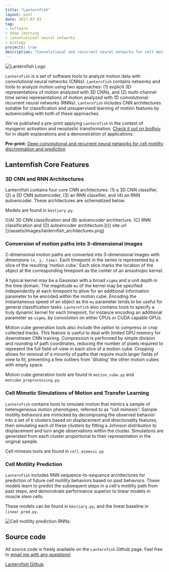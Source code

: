 ```yaml
---
title: "Lanternfish"
layout: post
date: 2017-07-03
tag:
- software
- deep learning
- convolutional neural networks
- biology
projects: true
description: "Convolutional and recurrent neural networks for cell motility analysis and prediction"
---
```

![Lanternfish Logo]({{site.url}}/assets/images/lanternfish_logo.png)

`Lanternfish` is a set of software tools to analyze motion data with convolutional neural networks (CNNs). `Lanternfish` contains networks and tools to analyze motion using two approaches: (1) explicit 3D representations of motion analyzed with 3D CNNs, and (2) multi-channel time series representations of motion analyzed with 1D convolutional-recurrent neural networks (RNNs). `Lanternfish` includes CNN architectures suitable for classification and unsupervised learning of motion features by autoencoding with both of these approaches.

We've published a pre-print applying `Lanternfish` in the context of myogenic activation and neoplastic transformation. [Check it out on bioRxiv](https://www.biorxiv.org/content/early/2018/02/09/159202) for in depth explanations and a demonstration of applications.

**Pre-print:** [Deep convolutional and recurrent neural networks for cell motility discrimination and prediction](https://www.biorxiv.org/content/early/2018/02/09/159202)

## Lanternfish Core Features

### 3D CNN and RNN Architectures

Lanternfish contains four core CNN architectures: (1) a 3D CNN classifier, (2) a 3D CNN autoencoder, (3) an RNN classifier, and (4) an RNN autoencoder. These architectures are schematized below.

Models are found in `bestiary.py`.

![(A) 3D CNN classification and (B) autoencoder architecture. (C) RNN classification and (D) autoencoder architecture.]({{ site.url }}/assets/images/lanternfish_architectures.png)

### Conversion of motion paths into 3-dimensional images

2-dimensional motion paths are converted into 3-dimensional images with dimensions `(x, y, time)`. Each timepoint in the series is represented by a slice of the resulting 'motion cube.' Each slice marks the location of the object at the corresponding timepoint as the center of an anisotropic kernel.

A typical kernel may be a Gaussian with a broad `sigma` and a unit depth in the time domain. The magnitude `mu` of the kernel may be specified independently at each timepoint to allow for an additional information parameter to be encoded within the motion cube. Encoding the instantaneous speed of an object as the `mu` parameter tends to be useful for general classification tasks. `Lanternfish` also contains tools to specify a truly dynamic kernel for each timepoint, for instance encoding an additional parameter as `sigma`, by convolution on either CPUs or CUDA capable GPUs.

Motion cube generation tools also include the option to compress or crop collected tracks. This feature is useful to deal with limited GPU memory for downstream CNN training. Compression is performed by simple division and rounding of path coordinates, reducing the number of pixels required to represent the full field-of-view in each slice of a motion cube. Cropping allows for removal of a minority of paths that require much larger fields of view to fit, preventing a few outliers from 'diluting' the other motion cubes with empty space.

Motion cube generation tools are found in `motion_cube.py` and `motcube_preprocessing.py`.

### Cell Mimetic Simulations of Motion and Transfer Learning

`Lanternfish` contains tools to simulate motion that mimics a sample of heterogeneous motion phenotypes, referred to as "cell mimesis". Sample motility behaviors are mimicked by decomposing the observed behavior into a set of *k* clusters based on displacement and directionality features, then simulating each of these clusters by fitting a Johnson distribution to displacement and turn angle observations within the cluster. Simulations are generated from each cluster proportional to their representation in the original sample.

Cell mimesis tools are found in `cell_mimesis.py`

### Cell Motility Prediction

`Lanternfish` includes RNN sequence-to-sequence architectures for prediction of future cell motility behaviors based on past behaviors. These models learn to predict the subsequent steps in a cell's motility path from past steps, and demonstrate performance superior to linear models in muscle stem cells.

These models can be found in `bestiary.py`, and the linear baseline in `linear_pred.py`.

![Cell motility prediction RNNs.]({{site.url}}/assets/images/lanternfish_prediction.png)

## Source code

All source code is freely available on the `Lanternfish` Github page. Feel free to [email me with any questions!](mailto:jacobkimmel@gmail.com)

[Lanternfish Github](https://github.com/jacobkimmel/lanternfish)
